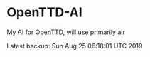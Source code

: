 # OpenTTD-AI
My AI for OpenTTD, will use primarily air

Latest backup: Sun Aug 25 06:18:01 UTC 2019
